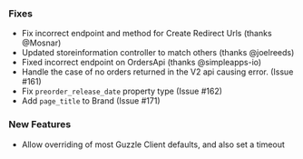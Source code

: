 ### Fixes

- Fix incorrect endpoint and method for Create Redirect Urls (thanks @Mosnar)
- Updated storeinformation controller to match others (thanks @joelreeds)
- Fixed incorrect endpoint on OrdersApi (thanks @simpleapps-io)
- Handle the case of no orders returned in the V2 api causing error. (Issue #161)
- Fix `preorder_release_date` property type (Issue #162)
- Add `page_title` to Brand (Issue #171)


### New Features

- Allow overriding of most Guzzle Client defaults, and also set a timeout
